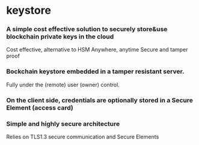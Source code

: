 # keystore

### A simple cost effective solution to securely store&use blockchain private keys in the cloud
Cost effective, alternative to HSM
Anywhere, anytime
Secure and tamper proof
### Bockchain keystore embedded in a tamper resistant server.
Fully under the (remote) user (owner) control.
### On the client side, credentials are optionally stored in a Secure Element (access card)
### Simple and highly secure architecture
Relies on TLS1.3 secure communication and Secure Elements

